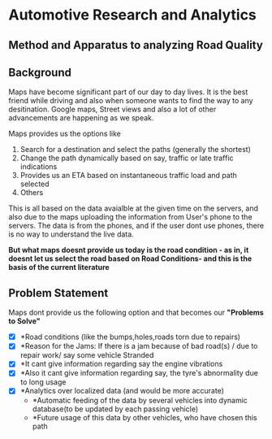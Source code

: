 #				Automotive Research and Analytics 
##		Method and Apparatus to analyzing Road Quality

## Background

Maps have become significant part of our day to day lives. It is the best friend while driving and also when someone wants to find the way to any desitination. Google maps, Street views and also a lot of other advancements are happening as we speak. 

Maps provides us the options like 
1) Search for a destination and select the paths (generally the shortest)
2) Change the path dynamically based on say, traffic or late traffic indications
3) Provides us an ETA based on instantaneous traffic load and path selected
4) Others

This is all based on the data avaialble at the given time on the servers, and also due to the maps uploading the information from User's phone to the servers. The data is from the phones, and if the user dont use phones, there is no way to understand the live data. 

**But what maps doesnt provide us today is the road condition - as in, it doesnt let us select the road based on Road Conditions- and this is the basis of the current literature** 


## Problem Statement 

Maps dont provide us the following option and that becomes our **"Problems to Solve"**

- [X] *Road conditions (like the bumps,holes,roads torn due to repairs)
- [X] *Reason for the Jams: If there is a jam because of bad road(s) / due to repair work/ say some vehicle Stranded
- [X] *It cant give information regarding say the engine vibrations 
- [X] *Also it cant give information regarding say, the tyre's abnormality due to long usage
- [X] *Analytics over localized data (and would be more accurate)
  - *Automatic feeding of the data by several vehicles into dynamic database(to be updated by each passing vehicle)
  - *Future usage of this data by other vehicles, who have chosen this path
  
















